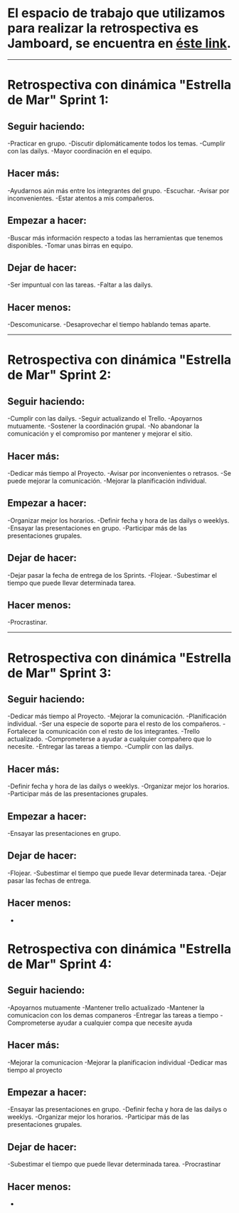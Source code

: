 # El espacio de trabajo que utilizamos para realizar la retrospectiva es Jamboard, se encuentra en [éste link][ref1].
[ref1]: https://jamboard.google.com/d/1tPSR0CX3VBCcswheuxwPOYk_hvBqmctEa9tqvRggXNk/viewer?f=0

************************************************************************************

# Retrospectiva con dinámica "Estrella de Mar" Sprint 1:

## Seguir haciendo:
-Practicar en grupo.
-Discutir diplomáticamente todos los temas.
-Cumplir con las dailys.
-Mayor coordinación en el equipo.

## Hacer más:
-Ayudarnos aún más entre los integrantes del grupo.
-Escuchar.
-Avisar por inconvenientes.
-Estar atentos a mis compañeros.

## Empezar a hacer:
-Buscar más información respecto a todas las herramientas que tenemos disponibles.
-Tomar unas birras en equipo.

## Dejar de hacer:
-Ser impuntual con las tareas.
-Faltar a las dailys.

## Hacer menos:
-Descomunicarse.
-Desaprovechar el tiempo hablando temas aparte.

************************************************************************************

# Retrospectiva con dinámica "Estrella de Mar" Sprint 2:

## Seguir haciendo:
-Cumplir con las dailys.
-Seguir actualizando el Trello.
-Apoyarnos mutuamente.
-Sostener la coordinación grupal.
-No abandonar la comunicación y el compromiso por mantener y mejorar el sitio.

## Hacer más:
-Dedicar más tiempo al Proyecto.
-Avisar por inconvenientes o retrasos.
-Se puede mejorar la comunicación.
-Mejorar la planificación individual.

## Empezar a hacer:
-Organizar mejor los horarios.
-Definir fecha y hora de las dailys o weeklys.
-Ensayar las presentaciones en grupo.
-Participar más de las presentaciones grupales.

## Dejar de hacer:
-Dejar pasar la fecha de entrega de los Sprints.
-Flojear.
-Subestimar el tiempo que puede llevar determinada tarea.

## Hacer menos:
-Procrastinar.

************************************************************************************

# Retrospectiva con dinámica "Estrella de Mar" Sprint 3:

## Seguir haciendo:
-Dedicar más tiempo al Proyecto.
-Mejorar la comunicación.
-Planificación individual.
-Ser una especie de soporte para el resto de los compañeros.
-Fortalecer la comunicación con el resto de los integrantes.
-Trello actualizado.
-Comprometerse a ayudar a cualquier compañero que lo necesite.
-Entregar las tareas a tiempo.
-Cumplir con las dailys.

## Hacer más:
-Definir fecha y hora de las dailys o weeklys.
-Organizar mejor los horarios.
-Participar más de las presentaciones grupales.

## Empezar a hacer:
-Ensayar las presentaciones en grupo.

## Dejar de hacer:
-Flojear.
-Subestimar el tiempo que puede llevar determinada tarea.
-Dejar pasar las fechas de entrega.

## Hacer menos:

-
# Retrospectiva con dinámica "Estrella de Mar" Sprint 4:
## Seguir haciendo:
-Apoyarnos mutuamente
-Mantener trello actualizado
-Mantener la comunicacion con los demas companeros
-Entregar las tareas a tiempo
-Comprometerse ayudar a cualquier compa que necesite ayuda

## Hacer más:
-Mejorar la comunicacion
-Mejorar la planificacion individual
-Dedicar mas tiempo al proyecto

## Empezar a hacer:
-Ensayar las presentaciones en grupo.
-Definir fecha y hora de las dailys o weeklys.
-Organizar mejor los horarios.
-Participar más de las presentaciones grupales.
## Dejar de hacer:
-Subestimar el tiempo que puede llevar determinada tarea.
-Procrastinar

## Hacer menos:

-